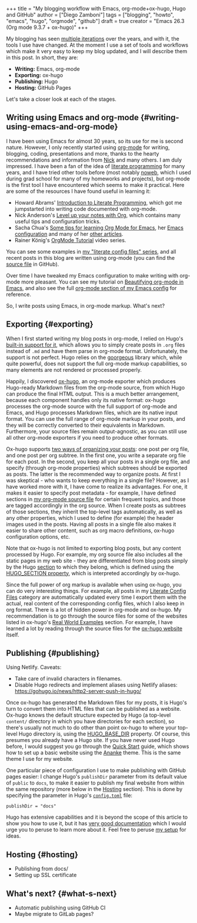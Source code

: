 +++
title = "My blogging workflow with Emacs, org-mode+ox-hugo, Hugo and GitHub"
author = ["Diego Zamboni"]
tags = ["blogging", "howto", "emacs", "hugo", "orgmode", "github"]
draft = true
creator = "Emacs 26.3 (Org mode 9.3.7 + ox-hugo)"
+++

My blogging has seen [multiple iterations](/about/#my-online-past) over the years, and with it, the tools I use have changed. At the moment I use a set of tools and workflows which make it very easy to keep my blog updated, and I will describe them in this post. In short, they are:

-   **Writing:** Emacs, org-mode
-   **Exporting:** ox-hugo
-   **Publishing:** Hugo
-   **Hosting:** GitHub Pages

Let's take a closer look at each of the stages.


## Writing using Emacs and org-mode {#writing-using-emacs-and-org-mode}

I have been using Emacs for almost 30 years, so its use for me is second nature. However, I only recently started using [org-mode](https://orgmode.org/) for writing, blogging, coding, presentations and more, thanks to the hearty recommendations and information from [Nick](http://www.cmdln.org/) and many others. I am duly impressed. I have been a fan of the idea of [literate programming](https://en.wikipedia.org/wiki/Literate%5Fprogramming) for many years, and I have tried other tools before (most notably [noweb](https://www.cs.tufts.edu/~nr/noweb/), which I used during grad school for many of my homeworks and projects), but org-mode is the first tool I have encountered which seems to make it practical. Here are some of the resources I have found useful in learning it:

-   Howard Abrams' [Introduction to Literate Programming](http://www.howardism.org/Technical/Emacs/literate-programming-tutorial.html), which got me jumpstarted into writing code documented with org-mode.
-   Nick Anderson's [Level up your notes with Org](https://github.com/nickanderson/Level-up-your-notes-with-Org), which contains many useful tips and configuration tricks.
-   Sacha Chua's [Some tips for learning Org Mode for Emacs](http://sachachua.com/blog/2014/01/tips-learning-org-mode-emacs/), her [Emacs configuration](http://pages.sachachua.com/.emacs.d/Sacha.html) and many of her [other articles](http://sachachua.com/blog/category/emacs/).
-   Rainer König's [OrgMode Tutorial](https://www.youtube.com/playlist?list=PLVtKhBrRV%5FZkPnBtt%5FTD1Cs9PJlU0IIdE) video series.

You can see some examples in [my "literate config files" series](/tags/literateconfig/), and all recent posts in this blog are written using org-mode (you can find the [source file](https://github.com/zzamboni/zzamboni.org/blob/master/content-org/zzamboni.org) in GitHub).

Over time I have tweaked my Emacs configuration to make writing with org-mode more pleasant. You can see my tutorial on [Beautifying org-mode in Emacs](/post/beautifying-org-mode-in-emacs/), and also see the full [org-mode section of my Emacs config](/post/my-emacs-configuration-with-commentary/#org-mode) for reference.

So, I write posts using Emacs, in org-mode markup. What's next?


## Exporting {#exporting}

When I first started writing my blog posts in org-mode, I relied on Hugo's [built-in support for it](https://gohugo.io/content-management/formats/), which allows you to simply create posts in `.org` files instead of `.md` and have them parse in org-mode format. Unfortunately, the support is not perfect. Hugo relies on the [goorgeous](https://github.com/chaseadamsio/goorgeous) library which, while quite powerful, does not support the full org-mode markup capabilities, so many elements are not rendered or processed properly.

Happily, I discovered [ox-hugo](https://ox-hugo.scripter.co/), an org-mode exporter which produces Hugo-ready Markdown files from the org-mode source, from which Hugo can produce the final HTML output. This is a much better arrangement, because each component handles only its native format: ox-hugo processes the org-mode source with the full support of org-mode and Emacs, and Hugo processes Markdown files, which are its native input format. You can use the full range of org-mode markup in your posts, and they will be correctly converted to their equivalents in Markdown. Furthermore, your source files remain output-agnostic, as you can still use all other org-mode exporters if you need to produce other formats.

Ox-hugo supports [two ways of organizing your posts](https://ox-hugo.scripter.co/#screenshot-one-post-per-subtree): one post per org file, and one post per org subtree. In the first one, you write a separate org file for each post. In the second, you keep all your posts in a single org file, and specify (through org-mode properties) which subtrees should be exported as posts. The latter is the recommended way to organize posts. At first I was skeptical - who wants to keep everything in a single file? However, as I have worked more with it, I have come to realize its advantages. For one, it makes it easier to specify post metadata - for example, I have defined sections in [my org-mode source file](https://github.com/zzamboni/zzamboni.org/blob/master/content-org/zzamboni.org) for certain frequent topics, and those are tagged accordingly in the org source. When I create posts as subtrees of those sections, they inherit the top-level tags automatically, as well as any other properties, which I used to define (for example) the header images used in the posts. Having all posts in a single file also makes it easier to share other content, such as org macro definitions, ox-hugo configuration options, etc.

Note that ox-hugo is not limited to exporting blog posts, but any content processed by Hugo. For example, my org source file also includes all the static pages in my web site - they are differentiated from blog posts simply by the Hugo [section](https://gohugo.io/content-management/sections/) to which they belong, which is defined using the [HUGO\_SECTION property](https://ox-hugo.scripter.co/doc/usage/#before-you-export), which is interpreted accordingly by ox-hugo.

Since the full power of org markup is available when using ox-hugo, you can do very interesting things. For example, all posts in my [Literate Config Files](/tags/literateconfig/) category are automatically updated every time I export them with the actual, real content of the corresponding config files, which I also keep in org format. There is a lot of hidden power in org-mode and ox-hugo. My recommendation is to go through the source files for some of the websites listed in ox-hugo's [Real World Examples](https://ox-hugo.scripter.co/doc/examples/) section. For example, I have learned a lot by reading through the source files for the [ox-hugo website](https://github.com/kaushalmodi/ox-hugo/tree/master/doc) itself.


## Publishing {#publishing}

Using Netlify. Caveats:

-   Take care of invalid characters in filenames.
-   Disable Hugo redirects and implement aliases using Netlify aliases: <https://gohugo.io/news/http2-server-push-in-hugo/>

Once ox-hugo has generated the Markdown files for my posts, it is Hugo's turn to convert them into HTML files that can be published as a website. Ox-hugo knows the default structure expected by Hugo (a top-level `content/` directory in which you have directories for each section), so there's usually not much to do other than point ox-hugo to where your top-level Hugo directory is, using the [HUGO\_BASE\_DIR](https://ox-hugo.scripter.co/doc/usage/#before-you-export) property. Of course, this presumes you already have a Hugo site. If you have never used Hugo before, I would suggest you go through the [Quick Start](http://gohugo.io/getting-started/quick-start/) guide, which shows how to set up a basic website using the [Ananke](https://github.com/budparr/gohugo-theme-ananke) theme. This is the same theme I use for my website.

One particular piece of configuration I use to make publishing with GitHub pages easier: I change Hugo's `publishDir` parameter from its default value of `public` to `docs`, to make it easier to publish my final website from within the same repository (more below in the [Hosting](#hosting) section). This is done by specifying the parameter in Hugo's [`config.toml`](https://github.com/zzamboni/zzamboni.org/blob/master/config.toml#L9) file:

```conf-toml
publishDir = "docs"
```

Hugo has extensive capabilities and it is beyond the scope of this article to show you how to use it, but it has [very good documentation](https://gohugo.io/documentation/) which I would urge you to peruse to learn more about it. Feel free to peruse [my setup](https://github.com/zzamboni/zzamboni.org/blob/master/content-org/zzamboni.org) for ideas.


## Hosting {#hosting}

-   Publishing from docs/
-   Setting up SSL certificate


## What's next? {#what-s-next}

-   Automatic publishing using GitHub CI
-   Maybe migrate to GitLab pages?
